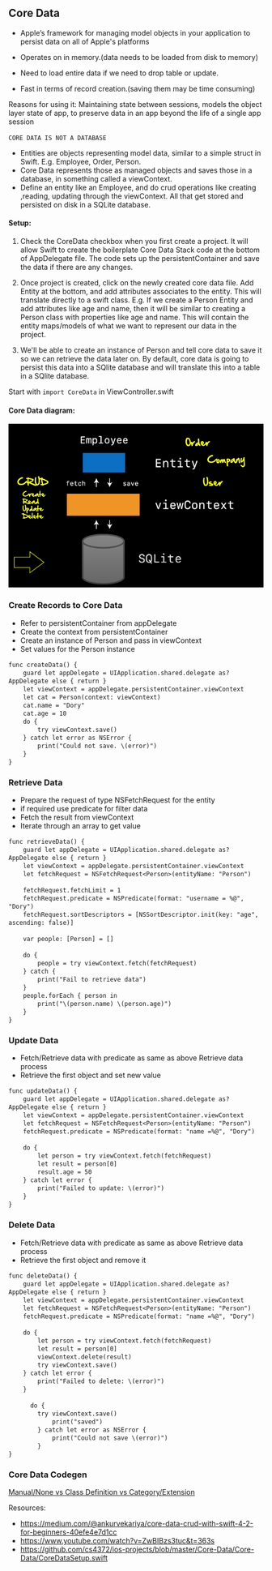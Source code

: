 ## Core Data

- Apple’s framework for managing model objects in your application to persist data on all of Apple's platforms

- Operates on in memory.(data needs to be loaded from disk to memory)
- Need to load entire data if we need to drop table or update.
- Fast in terms of record creation.(saving them may be time consuming)

Reasons for using it: Maintaining state between sessions, models the object layer state of app, to preserve data in an app beyond the life of a single app session

`CORE DATA IS NOT A DATABASE`

- Entities are objects representing model data, similar to a simple struct in Swift. E.g. Employee, Order, Person. 
- Core Data represents those as managed objects and saves those in a database, in something called a viewContext. 
- Define an entity like an Employee, and do crud operations like creating ,reading, updating through the viewContext. All that get stored and persisted on disk in a SQLite database. 

#### Setup:

1. Check the CoreData checkbox when you first create a project. It will allow Swift to create the boilerplate Core Data Stack code at the bottom of AppDelegate file. The code sets up the persistentContainer and save the data if there are any changes. 

2. Once project is created, click on the newly created core data file. Add Entity at the bottom, and add attributes associates to the entity. This will translate directly to a swift class. E.g. If we create a Person Entity and add attributes like age and name, then it will be similar to creating a Person class with properties like age and name. This will contain the entity maps/models of what we want to represent our data in the project. 
   
3. We'll be able to create an instance of Person and tell core data to save it so we can retrieve the data later on. By default, core data is going to persist this data into a SQlite database and will translate this into a table in a SQlite database. 

Start with `import CoreData` in ViewController.swift

#### Core Data diagram:

<img src="https://github.com/cs4372/ios-study-guide/blob/master/basics/CoreData/core-data.png"/>

### Create Records to Core Data
- Refer to persistentContainer from appDelegate
- Create the context from persistentContainer
- Create an instance of Person and pass in viewContext
- Set values for the Person instance
```
func createData() {
    guard let appDelegate = UIApplication.shared.delegate as? AppDelegate else { return }
    let viewContext = appDelegate.persistentContainer.viewContext
    let cat = Person(context: viewContext)
    cat.name = "Dory"
    cat.age = 10
    do {
        try viewContext.save()
    } catch let error as NSError {
        print("Could not save. \(error)")
    }
}
```

### Retrieve Data
- Prepare the request of type NSFetchRequest for the entity
- if required use predicate for filter data
- Fetch the result from viewContext
- Iterate through an array to get value
```
func retrieveData() {
    guard let appDelegate = UIApplication.shared.delegate as? AppDelegate else { return }
    let viewContext = appDelegate.persistentContainer.viewContext
    let fetchRequest = NSFetchRequest<Person>(entityName: "Person")

    fetchRequest.fetchLimit = 1
    fetchRequest.predicate = NSPredicate(format: "username = %@", "Dory")
    fetchRequest.sortDescriptors = [NSSortDescriptor.init(key: "age", ascending: false)]

    var people: [Person] = []
    
    do {
        people = try viewContext.fetch(fetchRequest)
    } catch {
        print("Fail to retrieve data")
    }
    people.forEach { person in
        print("\(person.name) \(person.age)")
    }
}
``` 

### Update Data
-  Fetch/Retrieve data with predicate as same as above Retrieve data process
-  Retrieve the first object and set new value
```
func updateData() {
    guard let appDelegate = UIApplication.shared.delegate as? AppDelegate else { return }
    let viewContext = appDelegate.persistentContainer.viewContext
    let fetchRequest = NSFetchRequest<Person>(entityName: "Person")
    fetchRequest.predicate = NSPredicate(format: "name =%@", "Dory")
    
    do {
        let person = try viewContext.fetch(fetchRequest)
        let result = person[0]
        result.age = 50
    } catch let error {
        print("Failed to update: \(error)")
    }
}
```

### Delete Data
- Fetch/Retrieve data with predicate as same as above Retrieve data process
- Retrieve the first object and remove it
```
func deleteData() {
    guard let appDelegate = UIApplication.shared.delegate as? AppDelegate else { return }
    let viewContext = appDelegate.persistentContainer.viewContext
    let fetchRequest = NSFetchRequest<Person>(entityName: "Person")
    fetchRequest.predicate = NSPredicate(format: "name =%@", "Dory")
    
    do {
        let person = try viewContext.fetch(fetchRequest)
        let result = person[0]
        viewContext.delete(result)
        try viewContext.save()
    } catch let error {
        print("Failed to delete: \(error)")
    }
    
      do {
        try viewContext.save()
            print("saved")
        } catch let error as NSError {
            print("Could not save \(error)")
        }
}
```

### Core Data Codegen 
[Manual/None vs Class Definition vs Category/Extension](https://leekahseng.medium.com/core-data-codegen-explained-462c30341041])

Resources:
- https://medium.com/@ankurvekariya/core-data-crud-with-swift-4-2-for-beginners-40efe4e7d1cc
- https://www.youtube.com/watch?v=ZwBIBzs3tuc&t=363s 
- https://github.com/cs4372/ios-projects/blob/master/Core-Data/Core-Data/CoreDataSetup.swift
